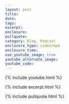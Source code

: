 ```yaml
---
layout: post
title:
date:
tags:
excerpt:
enclosure:
pullquote:
category: Blog, Podcast
enclosure_type: video/mp4
enclosure_time:
use_youtube_image: true
youtube_alternate_image:
youtube_code:
---
```

{% include youtube.html %}

{% include excerpt.html %}

{% include pullquote.html %}
